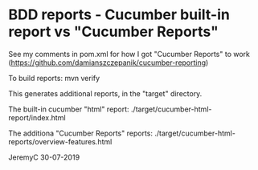 # BDD reports - Cucumber built-in report vs "Cucumber Reports"

See my comments in pom.xml for how I got "Cucumber Reports" to work (https://github.com/damianszczepanik/cucumber-reporting)

To build reports:
mvn verify

This generates additional reports, in the "target" directory.

The built-in cucumber "html" report:
./target/cucumber-html-report/index.html

The additiona "Cucumber Reports" reports:
./target/cucumber-html-reports/overview-features.html


JeremyC 30-07-2019

